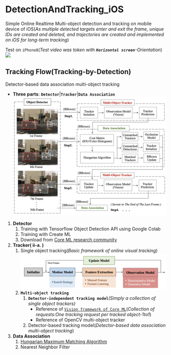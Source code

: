 # DetectionAndTracking_iOS
Simple Online Realtime Multi-object detection and tracking on mobile device of iOS(*As multiple detected targets enter and exit the frame, unique IDs are created and deleted, and trajectories are created and implemented on iOS for long-term tracking*)  

Test on `iPhone8`(_Test video was token with **`Horizontal screen`**-Orientation_)  
  ![](https://github.com/popCain/DetectionAndTracking_iOS/blob/main/image/objectTracking.gif)
## Tracking Flow(Tracking-by-Detection)
Detector-based data association multi-object tracking
* **Three parts**: **`Detector`**|**`Tracker`**|**`Data Association`**  
![](https://github.com/popCain/DetectionAndTracking_iOS/blob/main/image/trackingFlow.png)

1. **Detector**
    1. Training with Tensorflow Object Detection API using Google Colab
    2. Training with Create ML
    3. Download from [Core ML research community](https://developer.apple.com/machine-learning/models/) 
2. **Tracker( ii-a. )**
    1. Single object tracking(*Basic framework of online visual tracking*)
![](https://github.com/popCain/DetectionAndTracking_iOS/blob/main/image/BasicFramework.png)
    3. **`Multi-object tracking`**
        1. **`Detector-independent tracking model`***(Simply a collection of single object trackers)*
            * Reference of [`Vision framework of Core ML`](https://developer.apple.com/documentation/vision/tracking_multiple_objects_or_rectangles_in_video)(*Collection of requests:One tracking request per tracked object-1to1*)
            * Reference of OpenCV multi-object tracker
        2. Detector-based tracking model(*Detector-based data association multi-object tracking*)
4. **Data Association**
    1. [Hungarian Maximum Matching Algorithm](https://brilliant.org/wiki/hungarian-matching/)
    2. Nearest Neighbor Filter
